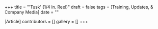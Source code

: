 +++
title = "'Tusk' (1/4 In. Reel)"
draft = false
tags = [Training, Updates, & Company Media]
date = ""

[Article]
contributors = []
gallery = []
+++